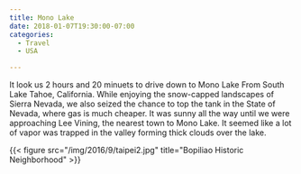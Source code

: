 ```yaml
---
title: Mono Lake
date: 2018-01-07T19:30:00-07:00
categories:
  - Travel
  - USA

---
```


It look us 2 hours and 20 minuets to drive down to Mono Lake From South Lake Tahoe, California. While enjoying the snow-capped landscapes of Sierra Nevada, we also seized the chance to top the tank in the State of Nevada, where gas is much cheaper. It was sunny all the way until we were approaching Lee Vining, the nearest town to Mono Lake. It seemed like a lot of vapor was trapped in the valley forming thick clouds over the lake.



<!--more-->


{{< figure src="/img/2016/9/taipei2.jpg" title="Bopiliao Historic Neighborhood" >}}
